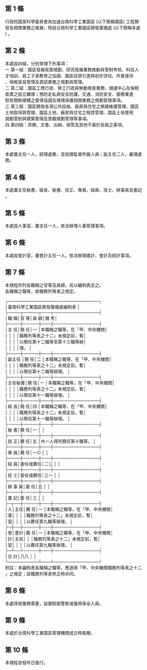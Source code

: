 第 1 條
-------
行政院國家科學委員會為加速台南科學工業園區 (以下簡稱園區) 工程開  
發及相關業務之推展，特設台南科學工業園區開發籌備處 (以下簡稱本處  
) 。

第 2 條
-------
本處設四組，分別掌理下列事項：  
一  第一組：園區發展政策規劃、研究發展業務推動與管制考核、科技人  
    才培訓、員工子弟教育之協調、園區投資引進與初步評估、外賓接待  
    、保稅貿易管理及資訊業務之規劃與管理。  
二  第二組：園區工商行政、勞工行政與勞動檢查業務、儲運中心及保稅  
    倉庫之設立輔導；預防走私與安全防護，交通、消防安全、服務業進  
    駐有關軟硬體之督導協調及環境保護相關業務之規劃管理事項。  
三  第三組：園區開發各項公共設施、廠房與住宅之興建維護管理、園區  
    土地取得與管理、園區土地、廠房與住宅之租賃管理、園區土地使用  
    規劃管制與建築管理及景觀規劃管理等事項。  
四  第四組：庶務、文書、出納、保管及其他不屬於各組之事項。

第 3 條
-------
本處置主任一人，綜理處務，並指揮監督所屬人員；副主任二人，襄理處  
務。

第 4 條
-------
本處置主任秘書、組長、秘書、技正、專員、組員、技士、辦事員及書記  
。

第 5 條
-------
本處設人事室，置主任一人，依法辦理人事管理事項。

第 6 條
-------
本處設會計室，置會計主任一人，依法辦理歲計、會計及統計事項。

第 7 條
-------
本規程所列各職稱之官等及員額，另以編制表定之。  
各職稱之職等，依職務列等表之規定。  
  
┌──────────────────────────────┐  
│臺南科學工業園區開發籌備處編制表                            │  
├────┬─────┬───┬───────────────┤  
│職    稱│官      等│員  額│備                          考│  
├────┼─────┼───┼───────────────┤  
│主    任│簡      任│一    │本職稱之職等，在「甲、中央機關│  
│        │          │      │職務列等表之十二」未規定前，暫│  
│        │          │      │以簡任第十二職等至第十三職等辦│  
│        │          │      │理。                          │  
├────┼─────┼───┼───────────────┤  
│副主任  │簡      任│二    │本職稱之職等，在「甲、中央機關│  
│        │          │      │職務列等表之十二」未規定前，暫│  
│        │          │      │以簡任第十二職等辦理。        │  
├────┼─────┼───┼───────────────┤  
│主任秘書│簡      任│一    │本職稱之職等，在「甲、中央機關│  
│        │          │      │職務列等表之十二」未規定前，暫│  
│        │          │      │以簡任第十一職等辦理。        │  
├────┼─────┼───┼───────────────┤  
│組    長│簡      任│四    │本職稱之職等，在「甲、中央機關│  
│        │          │      │職務列等表之十二」未規定前，暫│  
│        │          │      │以簡任第十一職等辦理。        │  
├────┼─────┼───┼───────────────┤  
│秘    書│薦      任│一    │                              │  
├────┼─────┼───┼───────────────┤  
│技    正│薦      任│五    │內一人得列簡任第十職等。      │  
├────┼─────┼───┼───────────────┤  
│專    員│薦      任│一○  │                              │  
├────┼─────┼───┼───────────────┤  
│組    員│委任或薦任│二三  │                              │  
├────┼─────┼───┼───────────────┤  
│技    士│委任或薦任│三一  │                              │  
├────┼─────┼───┼───────────────┤  
│辦 事 員│委      任│五    │                              │  
├────┼─────┼───┼───────────────┤  
│書    記│委      任│三    │                              │  
├─┬──┼─────┼───┼───────────────┤  
│人│主任│薦      任│一    │本職稱之職等，在「甲、中央機關│  
│事│    │          │      │職務列等表之十二」未規定前，暫│  
│室│    │          │      │以薦任第九職等辦理。          │  
├─┼──┼─────┼───┼───────────────┤  
│會│會計│薦      任│一    │本職稱之職等，在「甲、中央機關│  
│計│主任│          │      │職務列等表之十二」未規定前，暫│  
│室│    │          │      │以薦任第九職等辦理。          │  
├─┴──┴─────┼───┼───────────────┤  
│合                計│八八  │                              │  
└──────────┴───┴───────────────┘  
附註：本編制表各職稱之職等，應適用「甲、中央機關職務列等表之十二  
      」之規定；該職務列等表修正時亦同。

第 8 條
-------
本處得視業務需要，設置駐衛警察或僱用保全人員。

第 9 條
-------
本處於台南科學工業園區管理機關成立時裁撤。

第 10 條
--------
本規程自發布日施行。

